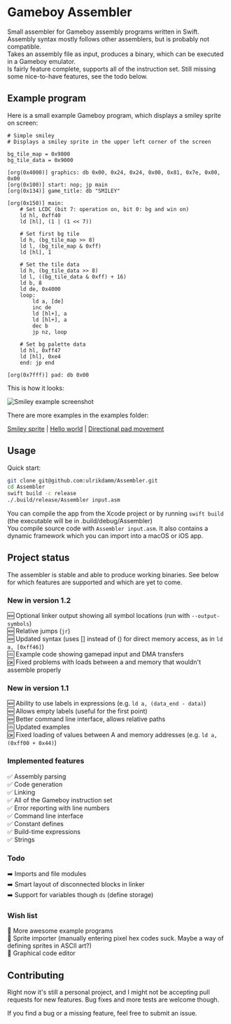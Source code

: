 # Gameboy Assembler

Small assembler for Gameboy assembly programs written in Swift.  
Assembly syntax mostly follows other assemblers, but is probably not compatible.  
Takes an assembly file as input, produces a binary, which can be executed in a Gameboy emulator.  
Is fairly feature complete, supports all of the instruction set. Still missing some nice-to-have features, see the todo below.

## Example program

Here is a small example Gameboy program, which displays a smiley sprite on screen:

```assembly
# Simple smiley
# Displays a smiley sprite in the upper left corner of the screen

bg_tile_map = 0x9800
bg_tile_data = 0x9000

[org(0x4000)] graphics: db 0x00, 0x24, 0x24, 0x00, 0x81, 0x7e, 0x00, 0x00
[org(0x100)] start: nop; jp main
[org(0x134)] game_title: db "SMILEY"

[org(0x150)] main:
	# Set LCDC (bit 7: operation on, bit 0: bg and win on)
	ld hl, 0xff40
	ld [hl], (1 | (1 << 7))

	# Set first bg tile
	ld h, (bg_tile_map >> 8)
	ld l, (bg_tile_map & 0xff)
	ld [hl], 1

	# Set the tile data
	ld h, (bg_tile_data >> 8)
	ld l, ((bg_tile_data & 0xff) + 16)
	ld b, 8
	ld de, 0x4000
	loop:
		ld a, [de]
		inc de
		ld [hl+], a
		ld [hl+], a
		dec b
		jp nz, loop

	# Set bg palette data
	ld hl, 0xff47
	ld [hl], 0xe4
	end: jp end

[org(0x7fff)] pad: db 0x00

```

This is how it looks:

![Smiley example screenshot](https://d17oy1vhnax1f7.cloudfront.net/items/2t2s3q1J3E3Y2Z3e2p1D/smiley.png?v=dff06f03)

There are more examples in the examples folder:

[Smiley sprite](Examples/smiley.asm) | [Hello world](Examples/helloworld.asm) | [Directional pad movement](Examples/movement.asm)

## Usage

Quick start:

```bash
git clone git@github.com:ulrikdamm/Assembler.git
cd Assembler
swift build -c release
./.build/release/Assembler input.asm
```

You can compile the app from the Xcode project or by running `swift build` (the executable will be in .build/debug/Assembler)  
You compile source code with `Assembler input.asm`.
It also contains a dynamic framework which you can import into a macOS or iOS app.

## Project status

The assembler is stable and able to produce working binaries. See below for which features are supported and which are yet to come.

### New in version 1.2

🆕 Optional linker output showing all symbol locations (run with `--output-symbols`)  
🆕 Relative jumps (`jr`)  
🆕 Updated syntax (uses [] instead of () for direct memory access, as in `ld a, [0xff46]`)  
🆒 Example code showing gamepad input and DMA transfers  
🆗 Fixed problems with loads between a and memory that wouldn't assemble properly

### New in version 1.1

🆕 Ability to use labels in expressions (e.g. `ld a, (data_end - data)`)    
🆕 Allows empty labels (useful for the first point)  
🆕 Better command line interface, allows relative paths  
🆒 Updated examples  
🆗 Fixed loading of values between A and memory addresses (e.g. `ld a, (0xff00 + 0x44)`)

### Implemented features

✅ Assembly parsing  
✅ Code generation  
✅ Linking  
✅ All of the Gameboy instruction set  
✅ Error reporting with line numbers  
✅ Command line interface  
✅ Constant defines  
✅ Build-time expressions  
✅ Strings

### Todo

➡️ Imports and file modules  
➡️ Smart layout of disconnected blocks in linker  
➡️ Support for variables though `ds` (define storage)

### Wish list

💟 More awesome example programs    
💟 Sprite importer (manually entering pixel hex codes suck. Maybe a way of defining sprites in ASCII art?)  
💟 Graphical code editor  

## Contributing

Right now it's still a personal project, and I might not be accepting pull requests for new features. Bug fixes and more tests are welcome though.

If you find a bug or a missing feature, feel free to submit an issue.
